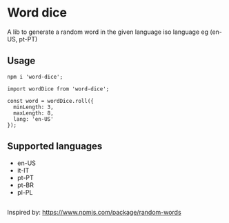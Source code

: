 # Word dice

A lib to generate a random word in the given language iso language eg (en-US, pt-PT)

## Usage

```
npm i 'word-dice';

import wordDice from 'word-dice';

const word = wordDice.roll({
  minLength: 3,
  maxLength: 8,
  lang: 'en-US'
});

```

## Supported languages

- en-US
- it-IT
- pt-PT
- pt-BR
- pl-PL

##

Inspired by: https://www.npmjs.com/package/random-words
